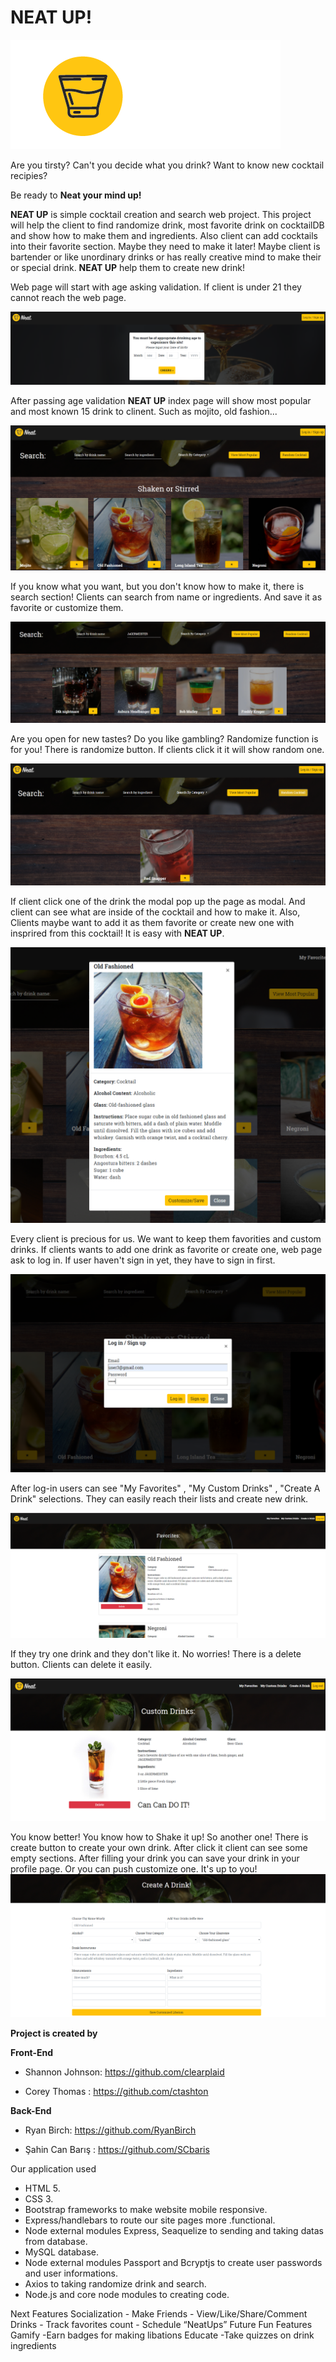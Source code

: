 # NEAT UP!
![Image of NeatUp](./public/assets/neat_logo-03-01.png)


Are you tirsty? Can't you decide what you drink? Want to know new cocktail recipies? 

Be ready to **Neat your mind up!**

**NEAT UP** is simple cocktail creation and search web project. This project will help the client to find randomize drink, most favorite drink on cocktailDB and show how to make them and ingredients. Also client can add cocktails into their favorite section. Maybe they need to make it later! Maybe client is bartender or like unordinary drinks or has really creative mind to make their or special drink. **NEAT UP** help them to create new drink!


Web page will start with age asking validation. If client is under 21 they cannot reach the web page. 

![Image of AgeAsking](./public/assets/ageAsking.png)

After passing age validation **NEAT UP** index page will show most popular and most known 15 drink to clinent. Such as mojito, old fashion...

![Image of IndexPage](./public/assets/IndexPage.png)

If you know what you want, but you don't know how to make it, there is search section! Clients can search from name or ingredients. And save it as favorite or customize them.

![Image of Search](./public/assets/search-by-ing.png)

Are you open for new tastes? Do you like gambling? Randomize function is for you! There is randomize button. If clients click it it will show random one.

![Image of randomize](./public/assets/ramdomize.png)

If client click one of the drink the modal pop up the page as modal. And client can see what are inside of the cocktail and how to make it. Also, Clients maybe want to add it as them favorite or create new one with insprired from this cocktail! It is easy with **NEAT UP**.

![Image of Modal](./public/assets/modal.png)

Every client is precious for us. We want to keep them favorities and custom drinks. If clients wants to add one drink as favorite or create one, web page ask to log in. If user haven't sign in yet, they have to sign in first. 

![Image of Sign-in-log-in](./public/assets/log-in-sign-up.png)

After log-in users can see "My Favorites" , "My Custom Drinks" , "Create A Drink" selections. They can easily reach their lists and create new drink.

![Image of Sign-in-log-in](./public/assets/Favorites-Page.png)

If they try one drink and they don't like it. No worries! There is a delete button. Clients can delete it easily.

![Image of Sign-in-log-in](./public/assets/Custom-drink.png)


You know better! You know how to Shake it up! So another one! There is create button to create your own drink. After click it client can see some empty sections. After filling your drink you can save your drink in your profile page. Or you can push customize one. It's up to you!
![Image of Sign-in-log-in](./public/assets/create-drink1.png)

**Project is created by** 

**Front-End**

- Shannon Johnson: https://github.com/clearplaid

- Corey Thomas   : https://github.com/ctashton

**Back-End**

- Ryan Birch: https://github.com/RyanBirch

- Şahin Can Barış : https://github.com/SCbaris

Our application used 
- HTML 5.
- CSS 3.
- Bootstrap frameworks to make website mobile responsive.
- Express/handlebars to route our site pages more .functional.
- Node external modules Express, Seaquelize to sending and taking datas from database.
- MySQL database.
- Node external modules Passport and Bcryptjs to create user passwords and user informations.
- Axios to taking randomize drink and search.
- Node.js and core node modules to creating code.

Next Features
Socialization
	- Make Friends
	- View/Like/Share/Comment Drinks
	- Track favorites count
	- Schedule “NeatUps”
Future Fun Features
Gamify
	-Earn badges for making libations
Educate
	-Take quizzes on drink ingredients
